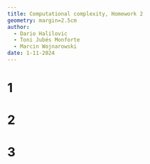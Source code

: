 ```yaml
---
title: Computational complexity, Homework 2
geometry: margin=2.5cm
author:
  - Dario Halilovic
  - Toni Jubés Monforte
  - Marcin Wojnarowski
date: 1-11-2024
---
```


# 1

# 2

# 3
